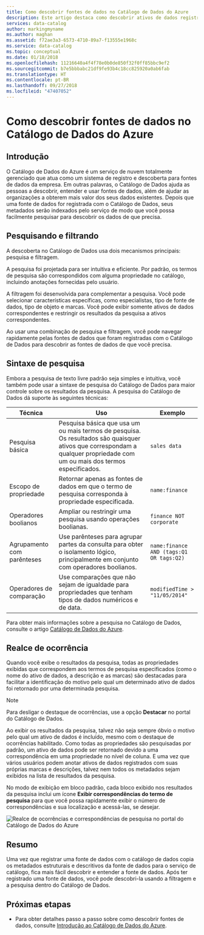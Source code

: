 ```yaml
---
title: Como descobrir fontes de dados no Catálogo de Dados do Azure
description: Este artigo destaca como descobrir ativos de dados registrados com o Catálogo de Dados do Azure, incluindo pesquisa e filtragem e o uso dos recursos de destaque realce de ocorrências do portal do Catálogo de Dados do Azure.
services: data-catalog
author: markingmyname
ms.author: maghan
ms.assetid: f72ae3a3-6573-4710-89a7-f13555e1968c
ms.service: data-catalog
ms.topic: conceptual
ms.date: 01/18/2018
ms.openlocfilehash: 11216640a4f4f78e0b0de850f32f0ff85bbc9ef2
ms.sourcegitcommit: b7e5bbbabc21df9fe93b4c18cc825920a0ab6fab
ms.translationtype: HT
ms.contentlocale: pt-BR
ms.lasthandoff: 09/27/2018
ms.locfileid: "47407052"
---
```

# <a name="how-to-discover-data-sources-in-azure-data-catalog"></a>Como descobrir fontes de dados no Catálogo de Dados do Azure
## <a name="introduction"></a>Introdução
O Catálogo de Dados do Azure é um serviço de nuvem totalmente gerenciado que atua como um sistema de registro e descoberta para fontes de dados da empresa. Em outras palavras, o Catálogo de Dados ajuda as pessoas a descobrir, entender e usar fontes de dados, além de ajudar as organizações a obterem mais valor dos seus dados existentes. Depois que uma fonte de dados for registrada com o Catálogo de Dados, seus metadados serão indexados pelo serviço de modo que você possa facilmente pesquisar para descobrir os dados de que precisa.

## <a name="searching-and-filtering"></a>Pesquisando e filtrando
A descoberta no Catálogo de Dados usa dois mecanismos principais: pesquisa e filtragem.

A pesquisa foi projetada para ser intuitiva e eficiente. Por padrão, os termos de pesquisa são correspondidos com alguma propriedade no catálogo, incluindo anotações fornecidas pelo usuário.

A filtragem foi desenvolvida para complementar a pesquisa. Você pode selecionar características específicas, como especialistas, tipo de fonte de dados, tipo de objeto e marcas. Você pode exibir somente ativos de dados correspondentes e restringir os resultados da pesquisa a ativos correspondentes.

Ao usar uma combinação de pesquisa e filtragem, você pode navegar rapidamente pelas fontes de dados que foram registradas com o Catálogo de Dados para descobrir as fontes de dados de que você precisa.

## <a name="search-syntax"></a>Sintaxe de pesquisa
Embora a pesquisa de texto livre padrão seja simples e intuitiva, você também pode usar a sintaxe de pesquisa do Catálogo de Dados para maior controle sobre os resultados da pesquisa. A pesquisa do Catálogo de Dados dá suporte às seguintes técnicas:

| Técnica | Uso | Exemplo |
| --- | --- | --- |
| Pesquisa básica |Pesquisa básica que usa um ou mais termos de pesquisa. Os resultados são quaisquer ativos que correspondam a qualquer propriedade com um ou mais dos termos especificados. |`sales data` |
| Escopo de propriedade |Retornar apenas as fontes de dados em que o termo de pesquisa corresponda à propriedade especificada. |`name:finance` |
| Operadores boolianos |Ampliar ou restringir uma pesquisa usando operações boolianas. |`finance NOT corporate` |
| Agrupamento com parênteses |Use parênteses para agrupar partes da consulta para obter o isolamento lógico, principalmente em conjunto com operadores boolianos. |`name:finance AND (tags:Q1 OR tags:Q2)` |
| Operadores de comparação |Use comparações que não sejam de igualdade para propriedades que tenham tipos de dados numéricos e de data. |`modifiedTime > "11/05/2014"` |

Para obter mais informações sobre a pesquisa no Catálogo de Dados, consulte o artigo [Catálogo de Dados do Azure](https://msdn.microsoft.com/library/azure/mt267594.aspx).

## <a name="hit-highlighting"></a>Realce de ocorrência
Quando você exibe o resultados da pesquisa, todas as propriedades exibidas que correspondem aos termos de pesquisa especificados (como o nome do ativo de dados, a descrição e as marcas) são destacadas para facilitar a identificação do motivo pelo qual um determinado ativo de dados foi retornado por uma determinada pesquisa.

> [!NOTE]
> Para desligar o destaque de ocorrências, use a opção **Destacar** no portal do Catálogo de Dados.
>
>

Ao exibir os resultados da pesquisa, talvez não seja sempre óbvio o motivo pelo qual um ativo de dados é incluído, mesmo com o destaque de ocorrências habilitado. Como todas as propriedades são pesquisadas por padrão, um ativo de dados pode ser retornado devido a uma correspondência em uma propriedade no nível de coluna. E uma vez que vários usuários podem anotar ativos de dados registrados com suas próprias marcas e descrições, talvez nem todos os metadados sejam exibidos na lista de resultados da pesquisa.

No modo de exibição em bloco padrão, cada bloco exibido nos resultados da pesquisa inclui um ícone **Exibir correspondências do termo de pesquisa** para que você possa rapidamente exibir o número de correspondências e sua localização e acessá-las, se desejar.

 ![Realce de ocorrências e correspondências de pesquisa no portal do Catálogo de Dados do Azure](./media/data-catalog-how-to-discover/search-matches.png)

## <a name="summary"></a>Resumo
Uma vez que registrar uma fonte de dados com o catálogo de dados copia os metadados estruturais e descritivos da fonte de dados para o serviço de catálogo, fica mais fácil descobrir e entender a fonte de dados. Após ter registrado uma fonte de dados, você pode descobri-la usando a filtragem e a pesquisa dentro do Catálogo de Dados.

## <a name="next-steps"></a>Próximas etapas
* Para obter detalhes passo a passo sobre como descobrir fontes de dados, consulte [Introdução ao Catálogo de Dados do Azure](data-catalog-get-started.md).

